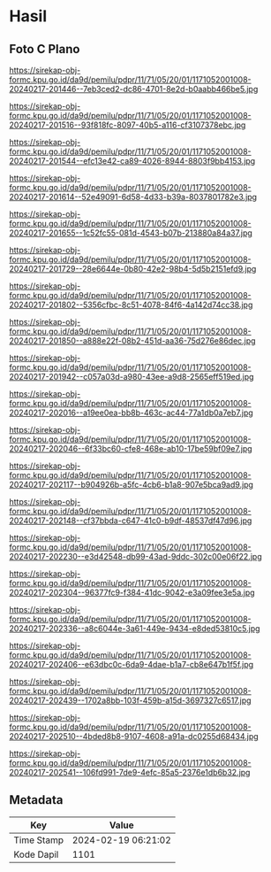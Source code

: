 # Hasil

## Foto C Plano

https://sirekap-obj-formc.kpu.go.id/da9d/pemilu/pdpr/11/71/05/20/01/1171052001008-20240217-201446--7eb3ced2-dc86-4701-8e2d-b0aabb466be5.jpg

https://sirekap-obj-formc.kpu.go.id/da9d/pemilu/pdpr/11/71/05/20/01/1171052001008-20240217-201516--93f818fc-8097-40b5-a116-cf3107378ebc.jpg

https://sirekap-obj-formc.kpu.go.id/da9d/pemilu/pdpr/11/71/05/20/01/1171052001008-20240217-201544--efc13e42-ca89-4026-8944-8803f9bb4153.jpg

https://sirekap-obj-formc.kpu.go.id/da9d/pemilu/pdpr/11/71/05/20/01/1171052001008-20240217-201614--52e49091-6d58-4d33-b39a-8037801782e3.jpg

https://sirekap-obj-formc.kpu.go.id/da9d/pemilu/pdpr/11/71/05/20/01/1171052001008-20240217-201655--1c52fc55-081d-4543-b07b-213880a84a37.jpg

https://sirekap-obj-formc.kpu.go.id/da9d/pemilu/pdpr/11/71/05/20/01/1171052001008-20240217-201729--28e6644e-0b80-42e2-98b4-5d5b2151efd9.jpg

https://sirekap-obj-formc.kpu.go.id/da9d/pemilu/pdpr/11/71/05/20/01/1171052001008-20240217-201802--5356cfbc-8c51-4078-84f6-4a142d74cc38.jpg

https://sirekap-obj-formc.kpu.go.id/da9d/pemilu/pdpr/11/71/05/20/01/1171052001008-20240217-201850--a888e22f-08b2-451d-aa36-75d276e86dec.jpg

https://sirekap-obj-formc.kpu.go.id/da9d/pemilu/pdpr/11/71/05/20/01/1171052001008-20240217-201942--c057a03d-a980-43ee-a9d8-2565eff519ed.jpg

https://sirekap-obj-formc.kpu.go.id/da9d/pemilu/pdpr/11/71/05/20/01/1171052001008-20240217-202016--a19ee0ea-bb8b-463c-ac44-77a1db0a7eb7.jpg

https://sirekap-obj-formc.kpu.go.id/da9d/pemilu/pdpr/11/71/05/20/01/1171052001008-20240217-202046--6f33bc60-cfe8-468e-ab10-17be59bf09e7.jpg

https://sirekap-obj-formc.kpu.go.id/da9d/pemilu/pdpr/11/71/05/20/01/1171052001008-20240217-202117--b904926b-a5fc-4cb6-b1a8-907e5bca9ad9.jpg

https://sirekap-obj-formc.kpu.go.id/da9d/pemilu/pdpr/11/71/05/20/01/1171052001008-20240217-202148--cf37bbda-c647-41c0-b9df-48537df47d96.jpg

https://sirekap-obj-formc.kpu.go.id/da9d/pemilu/pdpr/11/71/05/20/01/1171052001008-20240217-202230--e3d42548-db99-43ad-9ddc-302c00e06f22.jpg

https://sirekap-obj-formc.kpu.go.id/da9d/pemilu/pdpr/11/71/05/20/01/1171052001008-20240217-202304--96377fc9-f384-41dc-9042-e3a09fee3e5a.jpg

https://sirekap-obj-formc.kpu.go.id/da9d/pemilu/pdpr/11/71/05/20/01/1171052001008-20240217-202336--a8c6044e-3a61-449e-9434-e8ded53810c5.jpg

https://sirekap-obj-formc.kpu.go.id/da9d/pemilu/pdpr/11/71/05/20/01/1171052001008-20240217-202406--e63dbc0c-6da9-4dae-b1a7-cb8e647b1f5f.jpg

https://sirekap-obj-formc.kpu.go.id/da9d/pemilu/pdpr/11/71/05/20/01/1171052001008-20240217-202439--1702a8bb-103f-459b-a15d-3697327c6517.jpg

https://sirekap-obj-formc.kpu.go.id/da9d/pemilu/pdpr/11/71/05/20/01/1171052001008-20240217-202510--4bded8b8-9107-4608-a91a-dc0255d68434.jpg

https://sirekap-obj-formc.kpu.go.id/da9d/pemilu/pdpr/11/71/05/20/01/1171052001008-20240217-202541--106fd991-7de9-4efc-85a5-2376e1db6b32.jpg


## Metadata

| Key        | Value               |
| ---------- | ------------------- |
| Time Stamp | 2024-02-19 06:21:02 |
| Kode Dapil | 1101                |



